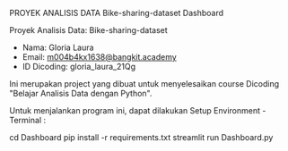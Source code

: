 PROYEK ANALISIS DATA
Bike-sharing-dataset Dashboard

Proyek Analisis Data: Bike-sharing-dataset
- Nama: Gloria Laura
- Email: m004b4kx1638@bangkit.academy
- ID Dicoding: gloria_laura_21Qg


Ini merupakan project yang dibuat untuk menyelesaikan course Dicoding "Belajar Analisis Data dengan Python".

Untuk menjalankan program ini, dapat dilakukan Setup Environment - Terminal :

cd Dashboard
pip install -r requirements.txt
streamlit run Dashboard.py
